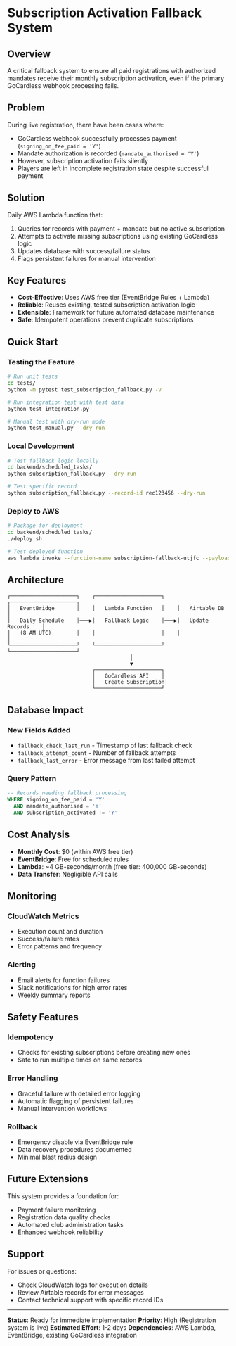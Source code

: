 # Subscription Activation Fallback System

## Overview

A critical fallback system to ensure all paid registrations with authorized mandates receive their monthly subscription activation, even if the primary GoCardless webhook processing fails.

## Problem

During live registration, there have been cases where:
- GoCardless webhook successfully processes payment (`signing_on_fee_paid = 'Y'`)
- Mandate authorization is recorded (`mandate_authorised = 'Y'`)
- However, subscription activation fails silently
- Players are left in incomplete registration state despite successful payment

## Solution

Daily AWS Lambda function that:
1. Queries for records with payment + mandate but no active subscription
2. Attempts to activate missing subscriptions using existing GoCardless logic
3. Updates database with success/failure status
4. Flags persistent failures for manual intervention

## Key Features

- **Cost-Effective**: Uses AWS free tier (EventBridge Rules + Lambda)
- **Reliable**: Reuses existing, tested subscription activation logic
- **Extensible**: Framework for future automated database maintenance
- **Safe**: Idempotent operations prevent duplicate subscriptions

## Quick Start

### Testing the Feature

```bash
# Run unit tests
cd tests/
python -m pytest test_subscription_fallback.py -v

# Run integration test with test data
python test_integration.py

# Manual test with dry-run mode
python test_manual.py --dry-run
```

### Local Development

```bash
# Test fallback logic locally
cd backend/scheduled_tasks/
python subscription_fallback.py --dry-run

# Test specific record
python subscription_fallback.py --record-id rec123456 --dry-run
```

### Deploy to AWS

```bash
# Package for deployment
cd backend/scheduled_tasks/
./deploy.sh

# Test deployed function
aws lambda invoke --function-name subscription-fallback-utjfc --payload '{"dry_run": true}' response.json
```

## Architecture

```
┌─────────────────────┐    ┌─────────────────────┐    ┌─────────────────────┐
│   EventBridge       │    │   Lambda Function   │    │   Airtable DB       │
│   Daily Schedule    │───▶│   Fallback Logic    │───▶│   Update Records    │
│   (8 AM UTC)        │    │                     │    │                     │
└─────────────────────┘    └─────────────────────┘    └─────────────────────┘
                                       │
                                       ▼
                           ┌─────────────────────┐
                           │   GoCardless API    │
                           │   Create Subscription│
                           └─────────────────────┘
```

## Database Impact

### New Fields Added
- `fallback_check_last_run` - Timestamp of last fallback check
- `fallback_attempt_count` - Number of fallback attempts
- `fallback_last_error` - Error message from last failed attempt

### Query Pattern
```sql
-- Records needing fallback processing
WHERE signing_on_fee_paid = 'Y' 
  AND mandate_authorised = 'Y' 
  AND subscription_activated != 'Y'
```

## Cost Analysis

- **Monthly Cost**: $0 (within AWS free tier)
- **EventBridge**: Free for scheduled rules
- **Lambda**: ~4 GB-seconds/month (free tier: 400,000 GB-seconds)
- **Data Transfer**: Negligible API calls

## Monitoring

### CloudWatch Metrics
- Execution count and duration
- Success/failure rates
- Error patterns and frequency

### Alerting
- Email alerts for function failures
- Slack notifications for high error rates
- Weekly summary reports

## Safety Features

### Idempotency
- Checks for existing subscriptions before creating new ones
- Safe to run multiple times on same records

### Error Handling
- Graceful failure with detailed error logging
- Automatic flagging of persistent failures
- Manual intervention workflows

### Rollback
- Emergency disable via EventBridge rule
- Data recovery procedures documented
- Minimal blast radius design

## Future Extensions

This system provides a foundation for:
- Payment failure monitoring
- Registration data quality checks
- Automated club administration tasks
- Enhanced webhook reliability

## Support

For issues or questions:
- Check CloudWatch logs for execution details
- Review Airtable records for error messages
- Contact technical support with specific record IDs

---

**Status**: Ready for immediate implementation
**Priority**: High (Registration system is live)
**Estimated Effort**: 1-2 days
**Dependencies**: AWS Lambda, EventBridge, existing GoCardless integration